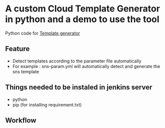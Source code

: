 # A custom Cloud Template Generator in python and a demo to use the tool
 Python code for [Template generator](https://pages.github.com/)
 
 ## Feature
 
 * Detect templates according to the parameter file automatically
 * For example : sns-param.yml will automatically detect and generate the sns template

## Things needed to be instaled in jenkins server

* python 
* pip (for installing requirement.txt)

## Workflow


 
 

